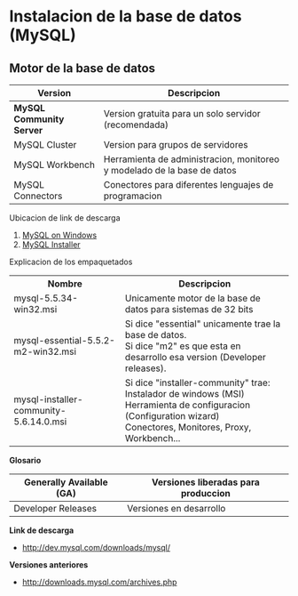 # Instalacion de la base de datos (MySQL)

## Motor de la base de datos

| Version | Descripcion |
| --- | --- |
| **MySQL Community Server** | Version gratuita para un solo servidor (recomendada) |
| MySQL Cluster | Version para grupos de servidores |
| MySQL Workbench | Herramienta de administracion, monitoreo y modelado de la base de datos |
| MySQL Connectors | Conectores para diferentes lenguajes de programacion |

Ubicacion de link de descarga

1. [MySQL on Windows](https://dev.mysql.com/downloads/windows/)
2. [MySQL Installer](https://dev.mysql.com/downloads/installer/m/downloads/installer/)

Explicacion de los empaquetados

<table>
 <tr>
  <th> Nombre </th><th> Descripcion </th>
 </tr>
 <tr>
  <td>mysql-5.5.34-win32.msi</td>
  <td>Unicamente motor de la base de datos para sistemas de 32 bits</td>
 </tr>
 <tr>
  <td>mysql-essential-5.5.2-m2-win32.msi</td>
  <td>Si dice "essential" unicamente trae la base de datos.<br>
  Si dice "m2" es que esta en desarrollo esa version (Developer releases).</td>
 </tr>
 <tr>
  <td>mysql-installer-community-5.6.14.0.msi</td>
  <td>Si dice "installer-community" trae:<br>
  Instalador de windows (MSI)<br>
  Herramienta de configuracion (Configuration wizard)<br>
  Conectores, Monitores, Proxy, Workbench... </td>
  </td>
 </tr>
</table>

**Glosario**

| Generally Available (GA) | Versiones liberadas para produccion |
| --- | --- |
| Developer Releases | Versiones en desarrollo |

**Link de descarga**
* http://dev.mysql.com/downloads/mysql/

**Versiones anteriores**
* http://downloads.mysql.com/archives.php

